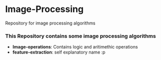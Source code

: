 # Image-Processing
Repository for image processing algorithms

### This Repository contains some image processing algorithms

- **Image-operations**: Contains logic and aritimethic operations
- **feature-extraction**: self explanatory name :p

